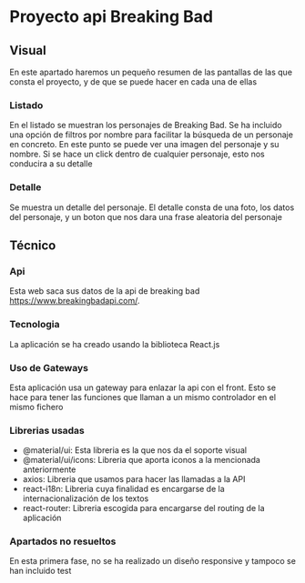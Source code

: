 # Proyecto api Breaking Bad

## Visual
En este apartado haremos un pequeño resumen de las pantallas de las que consta el proyecto, y de que se puede hacer en cada una de ellas

### Listado
En el listado se muestran los personajes de Breaking Bad. Se ha incluido una opción de filtros por nombre para facilitar la búsqueda de un personaje en concreto. En este punto se puede ver una imagen del personaje y su nombre. Si se hace un click dentro de cualquier personaje, esto nos conducira a su detalle

### Detalle
Se muestra un detalle del personaje. El detalle consta de una foto, los datos del personaje, y un boton que nos dara una frase aleatoria del personaje

## Técnico
### Api
Esta web saca sus datos de la api de breaking bad https://www.breakingbadapi.com/. 

### Tecnologia
La aplicación se ha creado usando la biblioteca React.js

### Uso de Gateways
Esta aplicación usa un gateway para enlazar la api con el front. Esto se hace para tener las funciones que llaman a un mismo controlador en el mismo fichero

### Librerias usadas

- @material/ui: Esta libreria es la que nos da el soporte visual
- @material/ui/icons: Libreria que aporta iconos a la mencionada anteriormente
- axios: Libreria que usamos para hacer las llamadas a la API
- react-i18n: Libreria cuya finalidad es encargarse de la internacionalización de los textos
- react-router: Libreria escogida para encargarse del routing de la aplicación

### Apartados no resueltos
En esta primera fase, no se ha realizado un diseño responsive y tampoco se han incluido test

